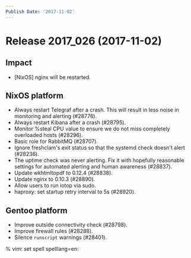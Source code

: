 ```yaml
---
Publish Date: '2017-11-02'
---
```


# Release 2017_026 (2017-11-02)

## Impact

- \[NixOS\] nginx will be restarted.

## NixOS platform

- Always restart Telegraf after a crash. This will result in less
  noise in monitoring and alerting (#28776).
- Always restart Kibana after a crash (#28795).
- Monitor %steal CPU value to ensure we do not miss completely overloaded hosts
  (#28296).
- Basic role for RabbitMQ (#28707).
- Ignore freshclam's exit status so that the systemd check doesn't alert
  (#28236).
- The uptime check was never alerting. Fix it with hopefully reasonable settings
  for automated alerting and human awareness (#28837).
- Update wkhtmltopdf to 0.12.4 (#28838).
- Update nginx to 0.10.3 (#28890).
- Allow users to run iotop via sudo.
- haproxy: set startup retry interval to 5s (#28920).

## Gentoo platform

- Improve outside connectivity check (#28798).
- Improve firewall rules (#28288).
- Silence `runscript` warnings (#28401).

% vim: set spell spelllang=en:
